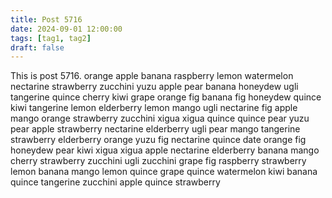 ```yaml
---
title: Post 5716
date: 2024-09-01 12:00:00
tags: [tag1, tag2]
draft: false
---
```

This is post 5716.
orange
apple
banana
raspberry
lemon
watermelon
nectarine
strawberry
zucchini
yuzu
apple
pear
banana
honeydew
ugli
tangerine
quince
cherry
kiwi
grape
orange
fig
banana
fig
honeydew
quince
kiwi
tangerine
lemon
elderberry
lemon
mango
ugli
nectarine
fig
apple
mango
orange
strawberry
zucchini
xigua
xigua
quince
quince
pear
yuzu
pear
apple
strawberry
nectarine
elderberry
ugli
pear
mango
tangerine
strawberry
elderberry
orange
yuzu
fig
nectarine
quince
date
orange
fig
honeydew
pear
kiwi
xigua
xigua
apple
nectarine
elderberry
banana
mango
cherry
strawberry
zucchini
ugli
zucchini
grape
fig
raspberry
strawberry
lemon
banana
mango
lemon
quince
grape
quince
watermelon
kiwi
banana
quince
tangerine
zucchini
apple
quince
strawberry
